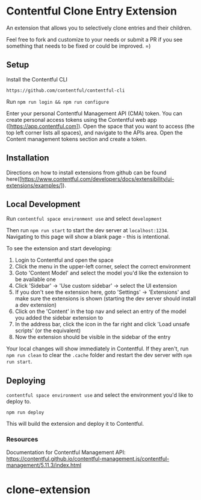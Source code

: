 # Contentful Clone Entry Extension

An extension that allows you to selectively clone entries and their children.

Feel free to fork and customize to your needs or submit a PR if you see something that needs to be fixed or could be improved. =)

## Setup

Install the Contentful CLI

`https://github.com/contentful/contentful-cli`

Run `npm run login && npm run configure`

Enter your personal Contentful Management API (CMA) token. You can create personal access tokens using the Contentful web app ([https://app.contentful.com]). Open the space that you want to access (the top left corner lists all spaces), and navigate to the APIs area. Open the Content management tokens section and create a token.

## Installation

Directions on how to install extensions from github can be found here([https://www.contentful.com/developers/docs/extensibility/ui-extensions/examples/]).

## Local Development

Run `contentful space environment use` and select `development`

Then run `npm run start` to start the dev server at `localhost:1234`. Navigating to this page will show a blank page - this is intentional.

To see the extension and start developing:

1. Login to Contentful and open the space
2. Click the menu in the upper-left corner, select the correct environment
3. Goto 'Content Model' and select the model you'd like the extension to be available one
4. Click 'Sidebar' -> 'Use custom sidebar' -> select the UI extension
5. If you don't see the extension here, goto 'Settings' -> 'Extensions' and make sure the extensions is shown (starting the dev server should install a dev extension)
6. Click on the 'Content' in the top nav and select an entry of the model you added the sidebar extension to
4. In the address bar, click the icon in the far right and click 'Load unsafe scripts' (or the equivalent)
5. Now the extension should be visible in the sidebar of the entry

Your local changes will show immediately in Contentful. If they aren't, run `npm run clean` to clear the `.cache` folder and restart the dev server with `npm run start`.

## Deploying

`contentful space environment use` and select the environment you'd like to deploy to.

`npm run deploy`

This will build the extension and deploy it to Contentful.

### Resources

Documentation for Contentful Management API: https://contentful.github.io/contentful-management.js/contentful-management/5.11.3/index.html
# clone-extension
